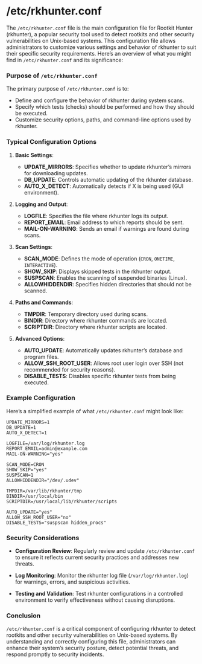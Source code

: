 # /etc/rkhunter.conf

The `/etc/rkhunter.conf` file is the main configuration file for Rootkit Hunter (rkhunter), a popular security tool used to detect rootkits and other security vulnerabilities on Unix-based systems. This configuration file allows administrators to customize various settings and behavior of rkhunter to suit their specific security requirements. Here’s an overview of what you might find in `/etc/rkhunter.conf` and its significance:

### Purpose of `/etc/rkhunter.conf`

The primary purpose of `/etc/rkhunter.conf` is to:
- Define and configure the behavior of rkhunter during system scans.
- Specify which tests (checks) should be performed and how they should be executed.
- Customize security options, paths, and command-line options used by rkhunter.

### Typical Configuration Options

1. **Basic Settings**:
   - **UPDATE_MIRRORS**: Specifies whether to update rkhunter’s mirrors for downloading updates.
   - **DB_UPDATE**: Controls automatic updating of the rkhunter database.
   - **AUTO_X_DETECT**: Automatically detects if X is being used (GUI environment).

2. **Logging and Output**:
   - **LOGFILE**: Specifies the file where rkhunter logs its output.
   - **REPORT_EMAIL**: Email address to which reports should be sent.
   - **MAIL-ON-WARNING**: Sends an email if warnings are found during scans.

3. **Scan Settings**:
   - **SCAN_MODE**: Defines the mode of operation (`CRON`, `ONETIME`, `INTERACTIVE`).
   - **SHOW_SKIP**: Displays skipped tests in the rkhunter output.
   - **SUSPSCAN**: Enables the scanning of suspended binaries (Linux).
   - **ALLOWHIDDENDIR**: Specifies hidden directories that should not be scanned.

4. **Paths and Commands**:
   - **TMPDIR**: Temporary directory used during scans.
   - **BINDIR**: Directory where rkhunter commands are located.
   - **SCRIPTDIR**: Directory where rkhunter scripts are located.

5. **Advanced Options**:
   - **AUTO_UPDATE**: Automatically updates rkhunter’s database and program files.
   - **ALLOW_SSH_ROOT_USER**: Allows root user login over SSH (not recommended for security reasons).
   - **DISABLE_TESTS**: Disables specific rkhunter tests from being executed.

### Example Configuration

Here’s a simplified example of what `/etc/rkhunter.conf` might look like:

```plaintext
UPDATE_MIRRORS=1
DB_UPDATE=1
AUTO_X_DETECT=1

LOGFILE=/var/log/rkhunter.log
REPORT_EMAIL=admin@example.com
MAIL-ON-WARNING="yes"

SCAN_MODE=CRON
SHOW_SKIP="yes"
SUSPSCAN=1
ALLOWHIDDENDIR="/dev/.udev"

TMPDIR=/var/lib/rkhunter/tmp
BINDIR=/usr/local/bin
SCRIPTDIR=/usr/local/lib/rkhunter/scripts

AUTO_UPDATE="yes"
ALLOW_SSH_ROOT_USER="no"
DISABLE_TESTS="suspscan hidden_procs"
```

### Security Considerations

- **Configuration Review**: Regularly review and update `/etc/rkhunter.conf` to ensure it reflects current security practices and addresses new threats.
  
- **Log Monitoring**: Monitor the rkhunter log file (`/var/log/rkhunter.log`) for warnings, errors, and suspicious activities.

- **Testing and Validation**: Test rkhunter configurations in a controlled environment to verify effectiveness without causing disruptions.

### Conclusion

`/etc/rkhunter.conf` is a critical component of configuring rkhunter to detect rootkits and other security vulnerabilities on Unix-based systems. By understanding and correctly configuring this file, administrators can enhance their system’s security posture, detect potential threats, and respond promptly to security incidents.
